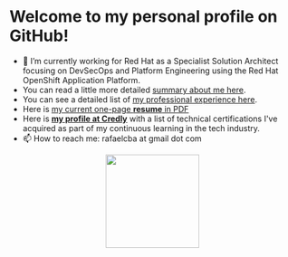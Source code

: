 # Welcome to my personal profile on GitHub!

<!--
**rafaeltuelho/rafaeltuelho** is a ✨ _special_ ✨ repository because its `README.md` (this file) appears on your GitHub profile.

Here are some ideas to get you started:

- 🔭 I’m currently working on ...
- 🌱 I’m currently learning ...
- 👯 I’m looking to collaborate on ...
- 🤔 I’m looking for help with ...
- 💬 Ask me about ...
- 📫 How to reach me: ...
-->

- 🔭 I’m currently working for Red Hat as a Specialist Solution Architect focusing on DevSecOps and Platform Engineering using the Red Hat OpenShift Application Platform.
- You can read a little more detailed [summary about me here](./about-me.md).
- You can see a detailed list of [my professional experience here](./experience.md).
- Here is [my current one-page **resume** in PDF](https://docs.google.com/document/d/1Rl7kk_32FBianFJ1Wd4g2f4nTOqhHj9gPuipT8ZkATg/export?format=pdf)
- Here is [**my profile at Credly**](https://www.credly.com/users/rafael-soares.019fd6f3) with a list of technical certifications I've acquired as part of my continuous learning in the tech industry.
- 📫 How to reach me: rafaelcba at gmail dot com

</hr>

<p align="center">
  <a href="https://github.com/rafaeltuelho?tab=repositories">
    <img
      align="center"
      height="165"
      src="https://github-readme-stats.vercel.app/api?username=rafaeltuelho&count_private=true&show_icons=true&custom_title=Github%20Status&hide=issues"
    />
  </a>
</p>
